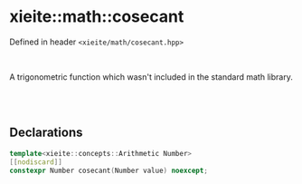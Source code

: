 # xieite::math::cosecant
Defined in header `<xieite/math/cosecant.hpp>`

<br/>

A trigonometric function which wasn't included in the standard math library.

<br/><br/>

## Declarations
```cpp
template<xieite::concepts::Arithmetic Number>
[[nodiscard]]
constexpr Number cosecant(Number value) noexcept;
```
